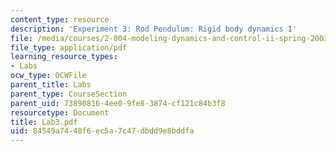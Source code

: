 ```yaml
---
content_type: resource
description: 'Experiment 3: Rod Pendulum: Rigid body dynamics I'
file: /media/courses/2-004-modeling-dynamics-and-control-ii-spring-2003/84549a7448f6ec5a7c47dbdd9e8bddfa_Lab3.pdf
file_type: application/pdf
learning_resource_types:
- Labs
ocw_type: OCWFile
parent_title: Labs
parent_type: CourseSection
parent_uid: 73890816-4ee0-9fe8-3874-cf121c84b3f8
resourcetype: Document
title: Lab3.pdf
uid: 84549a74-48f6-ec5a-7c47-dbdd9e8bddfa
---
```

